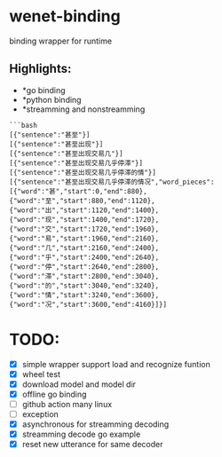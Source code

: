 # wenet-binding
binding wrapper for runtime

## Highlights:
* *go binding
* *python binding
* *streamming and nonstreamming

```
```bash
[{"sentence":"甚至"}]
[{"sentence":"甚至出现"}]
[{"sentence":"甚至出现交易几"}]
[{"sentence":"甚至出现交易几乎停滞"}]
[{"sentence":"甚至出现交易几乎停滞的情"}]
[{"sentence":"甚至出现交易几乎停滞的情况","word_pieces":[{"word":"甚","start":0,"end":880},{"word":"至","start":880,"end":1120},{"word":"出","start":1120,"end":1400},{"word":"现","start":1400,"end":1720},{"word":"交","start":1720,"end":1960},{"word":"易","start":1960,"end":2160},{"word":"几","start":2160,"end":2400},{"word":"乎","start":2400,"end":2640},{"word":"停","start":2640,"end":2800},{"word":"滞","start":2800,"end":3040},{"word":"的","start":3040,"end":3240},{"word":"情","start":3240,"end":3600},{"word":"况","start":3600,"end":4160}]}]

```

# TODO:
- [x] simple wrapper support load and recognize funtion
- [x] wheel test
- [x] download model and model dir
- [x] offline go binding
- [ ] github action many linux
- [ ] exception
- [x] asynchronous for streamming decoding
- [x] streamming decode go example
- [x] reset new utterance for same decoder
